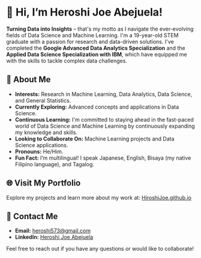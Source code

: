 # 👋 Hi, I’m Heroshi Joe Abejuela!

**Turning Data into Insights** – that's my motto as I navigate the ever-evolving fields of Data Science and Machine Learning. I'm a 19-year-old STEM graduate with a passion for research and data-driven solutions. I've completed the **Google Advanced Data Analytics Specialization** and the **Applied Data Science Specialization with IBM**, which have equipped me with the skills to tackle complex data challenges.

## 👀 About Me
- **Interests:** Research in Machine Learning, Data Analytics, Data Science, and General Statistics.
- **Currently Exploring:** Advanced concepts and applications in Data Science.
- **Continuous Learning:** I'm committed to staying ahead in the fast-paced world of Data Science and Machine Learning by continuously expanding my knowledge and skills.
- **Looking to Collaborate On:** Machine Learning projects and Data Science applications.
- **Pronouns:** He/Him.
- **Fun Fact:** I’m multilingual! I speak Japanese, English, Bisaya (my native Filipino language), and Tagalog.

## 🌐 Visit My Portfolio
Explore my projects and learn more about my work at: [HiroshiJoe.github.io](https://HiroshiJoe.github.io)

## 💼 Contact Me
- **Email:** [heroshi573@gmail.com](mailto:heroshi573@gmail.com)
- **LinkedIn:** [Heroshi Joe Abejuela](https://www.linkedin.com/in/heroshi-joe-abejuela-513413314)

Feel free to reach out if you have any questions or would like to collaborate!

<!---
HiroshiJoe/HiroshiJoe is a ✨ special ✨ repository because its `README.md` (this file) appears on your GitHub profile.
You can click the Preview link to take a look at your changes.
--->
